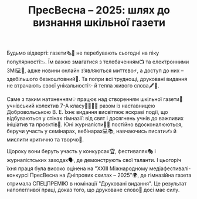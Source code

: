 ﻿---
title: "ПресВесна – 2025: шлях до визнання шкільної газети"
---

Будьмо відверті: газети🗞️📰 не перебувають сьогодні на піку популярності📉. Їм важко змагатися з телебаченням📺 та електронними ЗМІ💻📲, адже новини онлайн з’являються миттєво⚡, а доступ до них – здебільшого безкоштовний💸. Та попри всі труднощі, друковані видання не втрачають своєї унікальності✨ й тепла живого слова🖋️📃.

Саме з таким натхненням💡 працює над створенням шкільної газети📓 учнівський колектив 7-А класу👩‍🏫👧🧒 разом із наставницею Добровольською В. Е. Їхнє видання висвітлює яскраві події, що відбуваються у стінах гімназії: від свят і досягнень учнів до важливих ініціатив та проєктів📌. Юні журналісти📝📸 постійно вдосконалюються, беручи участь у семінарах, вебінарах💻📚, навчаючись писати✍️ й мислити критично та творчо🎨.

Щороку вони беруть участь у конкурсах🏆, фестивалях🎭 і журналістських заходах🗣️, де демонструють свої таланти. І цьогоріч їхня праця була високо оцінена на "ХХIII Міжнародному медіафестивалі-конкурсі ПресВесна на Дніпрових схилах – 2025"🌍, де гімназійна газета отримала СПЕЦПРЕМІЮ в номінації "Друковані видання". Це результат наполегливої праці, доказ того, що друковане слово📰 досі має силу.

<slideshow />
